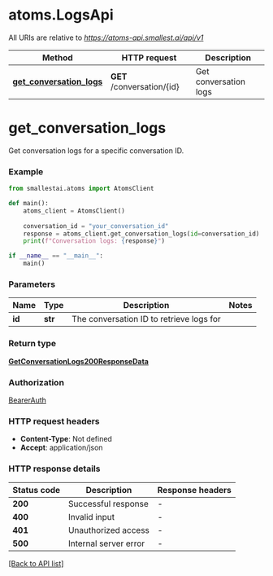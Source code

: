 # atoms.LogsApi

All URIs are relative to *https://atoms-api.smallest.ai/api/v1*

Method | HTTP request | Description
------------- | ------------- | -------------
[**get_conversation_logs**](LogsApi.md#get_conversation_logs) | **GET** /conversation/{id} | Get conversation logs

# **get_conversation_logs**

Get conversation logs for a specific conversation ID.

### Example

```python
from smallestai.atoms import AtomsClient

def main():
    atoms_client = AtomsClient()
    
    conversation_id = "your_conversation_id"
    response = atoms_client.get_conversation_logs(id=conversation_id)
    print(f"Conversation logs: {response}")

if __name__ == "__main__":
    main()
```

### Parameters

Name | Type | Description  | Notes
------------- | ------------- | ------------- | -------------
**id** | **str** | The conversation ID to retrieve logs for | 

### Return type

[**GetConversationLogs200ResponseData**](./models/GetConversationLogs200ResponseData.md)

### Authorization

[BearerAuth](../README.md#BearerAuth)

### HTTP request headers

 - **Content-Type**: Not defined
 - **Accept**: application/json

### HTTP response details

| Status code | Description | Response headers |
|-------------|-------------|------------------|
**200** | Successful response |  -  |
**400** | Invalid input |  -  |
**401** | Unauthorized access |  -  |
**500** | Internal server error |  -  |

[[Back to API list]](../../README.md#documentation-for-api-endpoints)

